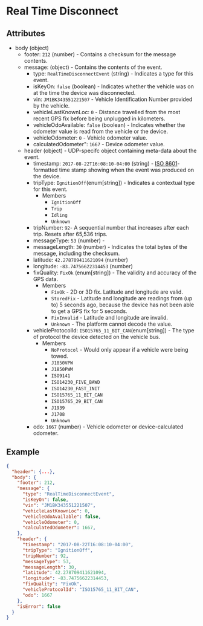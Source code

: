 # Real Time Disconnect

## Attributes

- body (object)
  - footer: `212` (number) - Contains a checksum for the message contents.
  - message: (object) - Contains the contents of the event.
    - type: `RealTimeDisconnectEvent` (string) - Indicates a type for this event.
    - isKeyOn: `false` (boolean) - Indicates whether the vehicle was on at the time the device was disconnected.
    - vin: `JM1BK343551221507` - Vehicle Identification Number provided by the vehicle.
    - vehicleLastKnownLoc: `0` - Distance travelled from the most recent GPS fix before being unplugged in kilometers.
    - vehicleOdoAvailable: `false` (boolean) - Indicates whether the odometer value is read from the vehicle or the device.
    - vehicleOdometer: `0` - Vehicle odometer value.
    - calculatedOdometer": `1667` - Device odometer value.
  - header (object) - UDP-specifc object containing meta-data about the event.
    - timestamp: `2017-08-22T16:08:10-04:00` (string) - [ISO 8601](https://en.wikipedia.org/wiki/ISO_8601)-formatted time stamp showing when the event was produced on the device.
    - tripType: `IgnitionOff`(enum[string]) - Indicates a contextual type for this event.
      - Members
        - `IgnitionOff`
        - `Trip`
        - `Idling`
        - `Unknown`
    - tripNumber: `92`- A sequential number that increases after each trip. Resets after 65,536 trips.
    - messageType: `53` (number) - 
    - messageLength: `30` (number) - Indicates the total bytes of the message, including the checksum.
    - latitude: `42.278709411621094` (number)
    - longitude: `-83.74756622314453` (number)
    - fixQuality: `FixOk` (enum[string]) - The validity and accuracy of the GPS data.
      - Members
        - `FixOk` - 2D or 3D fix. Latitude and longitude are valid.
        - `StoredFix` - Latitude and longitude are readings from (up to) 5 seconds ago, because the device has not been able to get a GPS fix for 5 seconds.
        - `FixInvalid` - Latitude and longitude are invalid.
        - `Unknown` - The platform cannot decode the value.
    - vehicleProtocolId: `ISO15765_11_BIT_CAN`(enum[string]) - The type of protocol the device detected on the vehicle bus.
      - Members
        - `NoProtocol` - Would only appear if a vehicle were being towed. 
        - `J1850VPW`
        - `J1850PWM`
        - `ISO9141`
        - `ISO14230_FIVE_BAWD`
        - `ISO14230_FAST_INIT`
        - `ISO15765_11_BIT_CAN`
        - `ISO15765_29_BIT_CAN`
        - `J1939`
        - `J1708`
        - `Unknown`
    - odo: `1667` (number) - Vehicle odometer or device-calculated odometer.

## Example

```json
{
  "header": {...},
  "body": {
    "footer": 212,
    "message": {
      "type": "RealTimeDisconnectEvent",
      "isKeyOn": false,
      "vin": "JM1BK343551221507",
      "vehicleLastKnownLoc": 0,
      "vehicleOdoAvailable": false,
      "vehicleOdometer": 0,
      "calculatedOdometer": 1667,
    },
    "header": {
      "timestamp": "2017-08-22T16:08:10-04:00",
      "tripType": "IgnitionOff",
      "tripNumber": 92,
      "messageType": 53,
      "messageLength": 30,
      "latitude": 42.278709411621094,
      "longitude": -83.74756622314453,
      "fixQuality": "FixOk",
      "vehicleProtocolId": "ISO15765_11_BIT_CAN",
      "odo": 1667
    },
    "isError": false
  }
}
```
